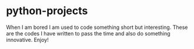 # python-projects
When I am bored I am used to code something short but interesting. These are the codes I have written to pass the time and also do something innovative. Enjoy!
